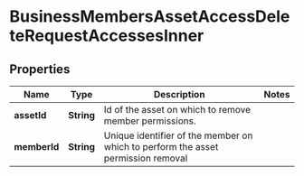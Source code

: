 

# BusinessMembersAssetAccessDeleteRequestAccessesInner


## Properties

| Name | Type | Description | Notes |
|------------ | ------------- | ------------- | -------------|
|**assetId** | **String** | Id of the asset on which to remove member permissions. |  |
|**memberId** | **String** | Unique identifier of the member on which to perform the asset permission removal |  |



